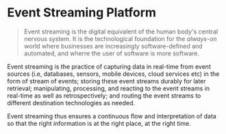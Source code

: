 # Event Streaming Platform

> Event streaming is the digital equivalent of the human body's central nervous system. It is the technological foundation for the *always-on* world where businesses are increasingly software-defined and automated, and wherre the user of software is more software.

Event streaming is the practice of capturing data in real-time from event sources (i.e, databases, sensors, mobile devices, cloud services etc) in the form of stream of events; storing these event streams durably for later retrieval; manipulating, processing, and reacting to the event streams in real-time as well as retrospectively; and routing the event streams to different destination technologies as needed.

Event streaming thus ensures a continuous flow and interpretation of data so that the right information is at the right place, at the right time.
